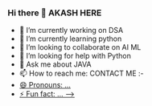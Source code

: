 ### Hi there 👋 AKASH HERE

<!--
**AkashChandra123/AkashChandra123** is a ✨ _special_ ✨ repository because its `README.md` (this file) appears on your GitHub profile.

Here are some ideas to get you started:
-->
- 🔭 I’m currently working on DSA
- 🌱 I’m currently learning python
- 👯 I’m looking to collaborate on AI ML
- 🤔 I’m looking for help with Python
- 💬 Ask me about JAVA
- 📫 How to reach me: CONTACT ME :- <a href="">
- 😄 Pronouns: ...
- ⚡ Fun fact: ...
-->
